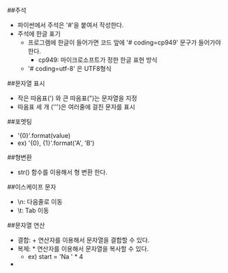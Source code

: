 ##주석
- 파이썬에서 주석은 '#'을 붙여서 작성한다. 
- 주석에 한글 표기
    - 프로그램에 한글이 들어가면 코드 앞에 '# coding=cp949' 문구가 들어가야 한다. 
        - cp949: 마이크로소프트가 정한 한글 표현 방식
    - '# coding=utf-8' 은 UTF8형식


##문자열 표시
- 작은 따옴표(') 와 큰 따옴표(")는 문자열을 지정
- 따옴표 세 개 (''')은 여러줄에 걸친 문자를 표시

##포멧팅
- '{0}'.format(value)
- ex) '{0}, {1}'.format('A', 'B')

##형변환
- str() 함수를 이용해서 형 변환 한다. 

##이스케이프 문자
- \n: 다음줄로 이동
- \t: Tab 이동

##문자열 연산
- 결합: + 연산자를 이용해서 문자열을 결합할 수 있다. 
- 복제: * 연산자를 이용해서 문자열을 복사할 수 있다.
    - ex) start = 'Na ' * 4
- 